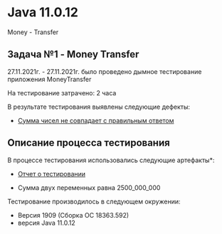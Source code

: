 # Java 11.0.12
Money - Transfer
## Задача №1 - Money Transfer

27.11.2021г. - 27.11.2021г. 
было проведено дымное тестирование 
приложения MoneyTransfer

На тестирование затрачено: 2 часа

В результате тестирования выявлены следующие дефекты:
* [Сумма чисел не совпадает с правильным ответом](https://github.com/Darya9810/moneyTransfer1/issues/1#issue-1064999369)


## Описание процесса тестирования

В процессе тестирования использовались следующие артефакты*:
* [Отчет о тестировании](https://raw.githubusercontent.com/Darya9810/moneyTransfer1/main/Readme.md)


* Сумма двух переменных равна 2500_000_000

Тестирование производилось в следующем окружении:
* Версия 1909 (Сборка ОС 18363.592)
* версия Java 11.0.12

